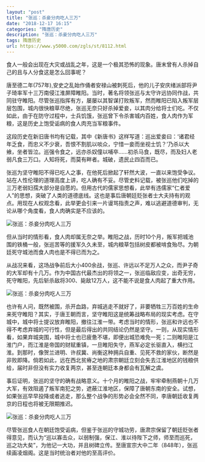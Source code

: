 ```yaml
---
layout: "post"
title: "张巡：杀妾分肉吃人三万"
date: "2018-12-17 16:15"
categories: "隋唐历史"
description: "张巡：杀妾分肉吃人三万"
tags: 隋唐历史
url: https://www.y5000.com/zgls/st/8112.html
---
```






食人一般会出现在大灾或战乱之年，这是一个极其恐怖的现象。唐末曾有人杀掉自己的且与人分食这是怎么回事呢？

唐至德二年(757年),安史之乱始作俑者安禄山被刺死后，他的儿子安庆绪派部将尹子琦率军十三万南侵江淮屏障睢阳。当时，著名将领张巡与太守许远协同作战，共同驻守睢阳。尽管张巡指挥有方，屡屡以其智谋打败叛军，然而睢阳已陷入叛军层层包围，城内很快粮草尽绝，张巡无奈只好杀掉爱妾，以其肉分给将士们吃。不仅如此，由于在防守过程中，士兵饥饿，张巡曾下令杀害城内百姓，食人肉作为军粮，这是历史上饱受诟病的食人肉充当军粮事件。

这段历史在新旧唐书均有记载，其中《新唐书》这样写道：巡出爱妾曰：‘诸君经年乏食，而忠义不少衰，吾恨不割肌以啖众，宁惜一妾而坐视士饥？’乃杀以大飨，坐者皆泣。巡强令食之，远亦杀奴僮以哺卒……初杀马食，既尽，而及妇人老弱凡食三万口。人知将死，而莫有畔者。城破，遗民止四百而已。

张巡为坚守睢阳不得已吃人之事，在他死后掀起了轩然大波，一直以来饱受争议。站在人性伦理的道理高度上讲，吃人确有不妥。尽管史料记载，被张巡他们吃掉的三万老弱妇孺大部分是自愿的。但用古代的儒家思想看，此举有违儒家“仁者爱人”的思想，突破了人类的道德底线。这也是事后唐朝廷贬张者士大夫持有的观点。用现在人权观念看，此举更会引来一片谩骂指责之声，难以逃避道德审判，无论从哪个角度看，食人肉确实是不应该的。

![张巡：杀妾分肉吃人三万](/uploads/allimg/161222/6-1612221H021C1.JPG)

但从当时的情形看，食人肉却属无奈之举。睢阳之战，历时10个月，叛军把城池围的铁桶一般，张巡苦等的援军久久未至，城内粮草包括树皮都被啃食殆尽。为朝廷死守城池而食人肉也是不得已而为之。

从战况来看，这场战争前后大小400余战，张巡、许远以不足万人之众，而尹子奇的大军却有十几万。作为中国古代最杰出的将领之一，张巡临敌应变，出奇无穷，死守睢阳，先后斩杀敌将300、毙敌12万人，这不能不说是食人肉起了重大作用。

![张巡：杀妾分肉吃人三万](/uploads/allimg/161222/6-1612221H034B8.JPG)

也许有人问，既然被围，杀开血路，弃城逃走不就好了，非要牺牲三万百姓的生命来死守睢阳？其实，于唐王朝而言，坚守睢阳这是统筹战略布局的现实考虑。在守城中，城中将士提议放弃睢阳，撤往江淮一带。考虑当时的情形，张巡和许远也不得不考虑弃城的可行性，但是最后得出的共同结论仍然是坚守。一则，从现实情形看，如果弃城突围，城中将士也已疲惫不堪，即便出城恐难免一死；二则睢阳是江淮门户，而江淮是帝国的财赋重镇，一旦睢阳失守，燕军必定长驱直入，横扫江淮。到那时，像贺兰进明、许叔冀、尚衡这种拥兵自重、见死不救的家伙，断然是非败即降。倘若如此，远在西北贫瘠之地的肃宗朝廷立刻会失去江淮地区的钱粮供给，届时非但没有实力收复两京，甚至连朝廷本身都会有瓦解之虞。

事后证明，张巡的坚守的确有战略意义。十个月的睢阳之战，牢牢牵制燕朝十几万大军，有效阻遏了叛军南犯之势，遮蔽江淮地区，保障了唐朝东南的安全。试想，如果张巡早早投降或者逃走，那么整个战争的形势必会全然不同，李唐朝廷收复两京的日程也将被无限期推迟。

![张巡：杀妾分肉吃人三万](/uploads/allimg/161222/6-1612221H04WP.JPG)

尽管张巡食人在朝廷饱受诟病，但鉴于张巡的守城功劳，唐肃宗保留了朝廷贬张者得意见，而认为“巡以寡击众，以弱制强，保江、淮以待陛下之师，师至而巡死，巡之功大矣”，为他记一大功，并且树碑立传。至唐宣宗大中二年（848年），张巡续画凌烟阁。这是当时统治者对他的至高评价。
